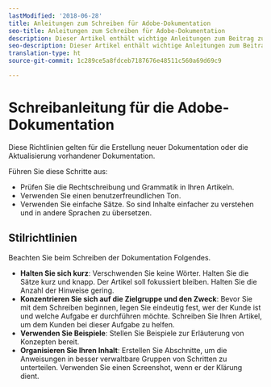 ```yaml
---
lastModified: '2018-06-28'
title: Anleitungen zum Schreiben für Adobe-Dokumentation
seo-title: Anleitungen zum Schreiben für Adobe-Dokumentation
description: Dieser Artikel enthält wichtige Anleitungen zum Beitrag zur Adobe-Dokumentation.
seo-description: Dieser Artikel enthält wichtige Anleitungen zum Beitrag zur Adobe-Dokumentation.
translation-type: ht
source-git-commit: 1c289ce5a8fdceb7187676e48511c560a69d69c9

---
```


# Schreibanleitung für die Adobe-Dokumentation

Diese Richtlinien gelten für die Erstellung neuer Dokumentation oder die Aktualisierung vorhandener Dokumentation.

Führen Sie diese Schritte aus:

- Prüfen Sie die Rechtschreibung und Grammatik in Ihren Artikeln.
- Verwenden Sie einen benutzerfreundlichen Ton.
- Verwenden Sie einfache Sätze. So sind Inhalte einfacher zu verstehen und in andere Sprachen zu übersetzen.

## Stilrichtlinien

Beachten Sie beim Schreiben der Dokumentation Folgendes.

- **Halten Sie sich kurz**: Verschwenden Sie keine Wörter. Halten Sie die Sätze kurz und knapp. Der Artikel soll fokussiert bleiben. Halten Sie die Anzahl der Hinweise gering.
- **Konzentrieren Sie sich auf die Zielgruppe und den Zweck**: Bevor Sie mit dem Schreiben beginnen, legen Sie eindeutig fest, wer der Kunde ist und welche Aufgabe er durchführen möchte. Schreiben Sie Ihren Artikel, um dem Kunden bei dieser Aufgabe zu helfen.
- **Verwenden Sie Beispiele**: Stellen Sie Beispiele zur Erläuterung von Konzepten bereit.
- **Organisieren Sie Ihren Inhalt**: Erstellen Sie Abschnitte, um die Anweisungen in besser verwaltbare Gruppen von Schritten zu unterteilen. Verwenden Sie einen Screenshot, wenn er der Klärung dient.
